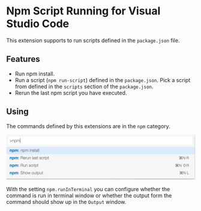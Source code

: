 # Npm Script Running for Visual Studio Code

This extension supports to run scripts defined in the `package.json` file.

## Features
- Run npm install.
- Run a script (`npm run-script`) defined in the `package.json`. Pick a script from
defined in the `scripts` section of the `package.json`.
- Rerun the last npm script you have executed.

## Using

The commands defined by this extensions are in the `npm` category.

![command palette](images/cmds.png)

With the setting `npm.runInTerminal` you can configure whether the command is run
in terminal window or whether the output form the command should show up in the `Output` window.

